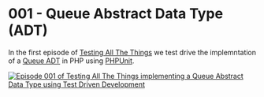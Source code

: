 # 001 - Queue Abstract Data Type (ADT)

In the first episode of [Testing All The Things](https://www.youtube.com/channel/UCzsn8sYybN5CC5CZz51pDMw) we test drive the implemntation of a [Queue ADT](https://en.wikipedia.org/wiki/Queue_(abstract_data_type)) in PHP using 
[PHPUnit]().


[![Episode 001 of Testing All The Things implementing a Queue Abstract Data Type using Test Driven Development](https://img.youtube.com/vi/YEL316oCUew/0.jpg)](https://www.youtube.com/watch?v=YEL316oCUew)